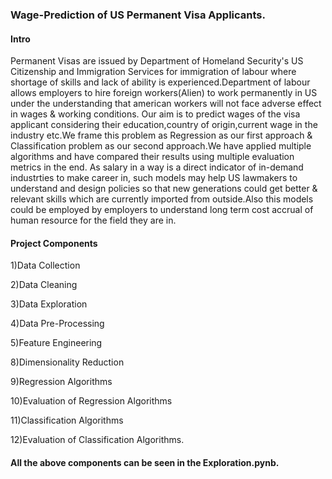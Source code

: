###  Wage-Prediction of US Permanent Visa Applicants.
#### Intro
Permanent Visas are issued by Department of Homeland Security's US Citizenship and Immigration Services for immigration of labour where shortage of skills and lack of ability is experienced.Department of labour allows employers to hire foreign workers(Alien) to work permanently in US under the understanding that american workers will not face adverse effect in wages & working conditions. Our aim is to predict wages of the visa applicant considering their education,country of origin,current wage in the industry etc.We frame this problem as Regression as our first approach & Classification problem as our second approach.We have applied multiple algorithms and have compared their results using multiple evaluation metrics in the end. As salary in a way is a direct indicator of in-demand industrties to make career in, such models may help US lawmakers to understand and design policies so that new generations could get better & relevant skills which are currently imported from outside.Also this models could be employed by employers to understand long term cost accrual of human resource for the field they are in.

#### Project Components
1)Data Collection 

2)Data Cleaning

3)Data Exploration

4)Data Pre-Processing

5)Feature Engineering

8)Dimensionality Reduction

9)Regression Algorithms

10)Evaluation of Regression Algorithms

11)Classification Algorithms

12)Evaluation of Classification Algorithms.

#### All the above components can be seen in the Exploration.pynb.
